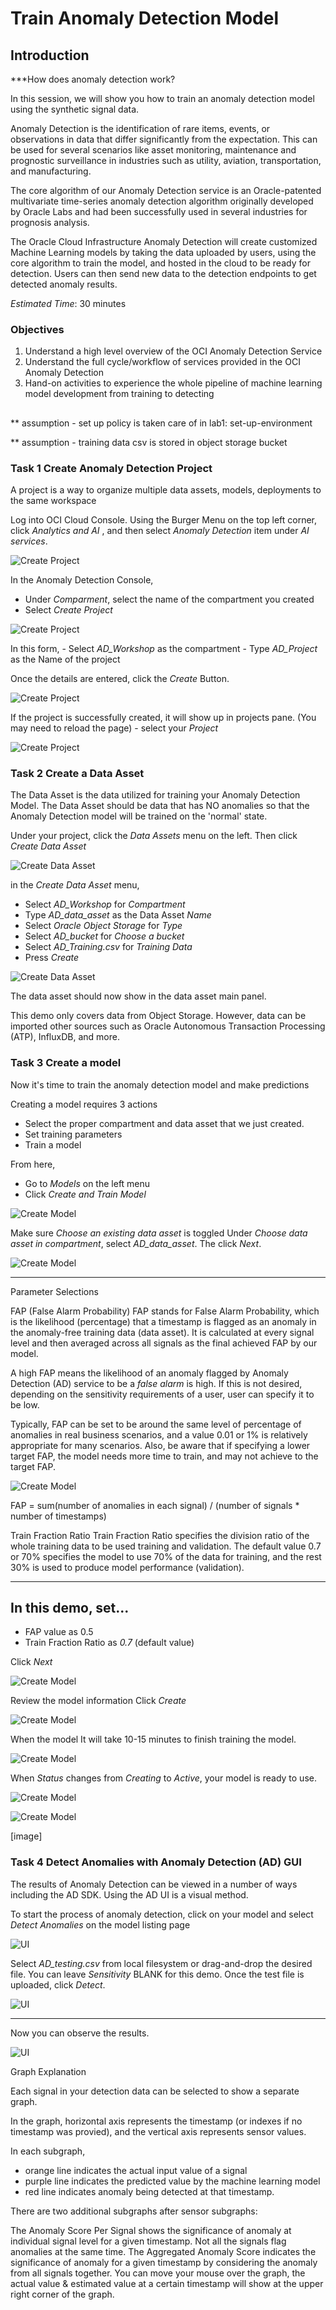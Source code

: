 # Train Anomaly Detection Model

## Introduction


***How does anomaly detection work? 

In this session, we will show you how to train an anomaly detection model using the synthetic signal data.

Anomaly Detection is the identification of rare items, events, or observations in data that differ significantly from the expectation. This can be used for several scenarios like asset monitoring, maintenance and prognostic surveillance in industries such as utility, aviation, transportation, and manufacturing.

The core algorithm of our Anomaly Detection service is an Oracle-patented multivariate time-series anomaly detection algorithm originally developed by Oracle Labs and had been successfully used in several industries for prognosis analysis.

The Oracle Cloud Infrastructure Anomaly Detection will create customized Machine Learning models by taking the data uploaded by users, using the core algorithm to train the model, and hosted in the cloud to be ready for detection. Users can then send new data to the detection endpoints to get detected anomaly results.

*Estimated Time*: 30 minutes

### Objectives
1. Understand a high level overview of the OCI Anomaly Detection Service
2. Understand the full cycle/workflow of services provided in the OCI Anomaly Detection
3. Hand-on activities to experience the whole pipeline of machine learning model development from training to detecting
##

** assumption - set up policy is taken care of in lab1: set-up-environment

** assumption - training data csv is stored in object storage bucket

### Task 1 Create Anomaly Detection Project

A project is a way to organize multiple data assets, models, deployments to the same workspace

Log into OCI Cloud Console. Using the Burger Menu on the top left corner, click *Analytics and AI* , and then select *Anomaly Detection* item under *AI services*.

![Create Project](./images/imageCP1.png " ")

In the Anomaly Detection Console,
   - Under *Comparment*, select the name of the compartment you created 
   - Select *Create Project*

![Create Project](./images/imageCP2.png " ")

In this form,
    - Select *AD_Workshop* as the compartment
    - Type *AD_Project* as the Name of the project

Once the details are entered, click the *Create* Button.

![Create Project](./images/imageCP3.png " ")

 If the project is successfully created, it will show up in projects pane. (You may need to reload the page)
    - select your *Project*

![Create Project](./images/imageCP4.png " ")


### Task 2 Create a Data Asset

The Data Asset is the data utilized for training your Anomaly Detection Model. The Data Asset should be data that has NO anomalies so that the Anomaly Detection model will be trained on the 'normal' state. 

Under your project, click the *Data Assets* menu on the left. Then click *Create Data Asset*

![Create Data Asset](./images/imageCDA1.png " ")

in the _Create Data Asset_ menu, 
- Select *AD_Workshop* for _Compartment_
- Type *AD_data_asset* as the Data Asset _Name_
- Select *Oracle Object Storage* for _Type_
- Select *AD_bucket* for _Choose a bucket_ 
- Select *AD_Training.csv* for _Training Data_
- Press *Create*

![Create Data Asset](./images/imageCDA2.png " ")

The data asset should now show in the data asset main panel.

This demo only covers data from Object Storage. However, data can be imported other sources such as Oracle Autonomous Transaction Processing (ATP), InfluxDB, and more. 


### Task 3 Create a model

Now it's time to train the anomaly detection model and make predictions

Creating a model requires 3 actions
- Select the proper compartment and data asset that we just created.
- Set training parameters
- Train a model

From here, 
- Go to _Models_ on the left menu
- Click _Create and Train Model_

![Create Model](./images/imageCM1.png " ")

Make sure _Choose an existing data asset_ is toggled
Under _Choose data asset in compartment_, select *AD_data_asset*. The click _Next_. 

![Create Model](./images/imageCM2.png " ")

_________________________________________________________________

Parameter Selections

FAP (False Alarm Probability)
FAP stands for False Alarm Probability, which is the likelihood (percentage) that a timestamp is flagged as an anomaly in the anomaly-free training data (data asset). It is calculated at every signal level and then averaged across all signals as the final achieved FAP by our model.

A high FAP means the likelihood of an anomaly flagged by Anomaly Detection (AD) service to be a _false alarm_ is high. If this is not desired, depending on the sensitivity requirements of a user, user can specify it to be low.

Typically, FAP can be set to be around the same level of percentage of anomalies in real business scenarios, and a value 0.01 or 1% is relatively appropriate for many scenarios. Also, be aware that if specifying a lower target FAP, the model needs more time to train, and may not achieve to the target FAP.

![Create Model](./images/FAP_Formula.png " ")

FAP = sum(number of anomalies in each signal) / (number of signals * number of timestamps)

Train Fraction Ratio
Train Fraction Ratio specifies the division ratio of the whole training data to be used training and validation. The default value 0.7 or 70% specifies the model to use 70% of the data for training, and the rest 30% is used to produce model performance (validation).

_________________________________________________________________


In this demo, set...
- 
- FAP value as 0.5
- Train Fraction Ratio as *0.7* (default value)

Click _Next_ 

![Create Model](./images/imageCM3.png " ")

Review the model information
Click _Create_

![Create Model](./images/imageCM4.png " ")

When the model It will take 10-15 minutes to finish training the model. 

![Create Model](./images/imageCM5.png " ")

When _Status_ changes from _Creating_ to _Active_, your model is ready to use.

![Create Model](./images/imageCM6.png " ")

![Create Model](./images/imageCM7.png " ")

[image]

### Task 4 Detect Anomalies with Anomaly Detection (AD) GUI

The results of Anomaly Detection can be viewed in a number of ways including the AD SDK. Using the AD UI is a visual method.

To start the process of anomaly detection, click on your model and select _Detect Anomalies_ on the model listing page

![UI](./images/imageUI1.png " ")

Select *AD_testing.csv* from local filesystem or drag-and-drop the desired file.
You can leave _Sensitivity_ BLANK for this demo. 
Once the test file is uploaded, click _Detect_.  

![UI](./images/imageUI2.png " ")



_____________________________________

Now you can observe the results. 

![UI](./images/imageUI3.png " ")

Graph Explanation

Each signal in your detection data can be selected to show a separate graph.

In the graph, horizontal axis represents the timestamp (or indexes if no timestamp was provied), and the vertical axis represents sensor values.

In each subgraph, 
- orange line indicates the actual input value of a signal
- purple line indicates the predicted value by the machine learning model
- red line indicates anomaly being detected at that timestamp.

There are two additional subgraphs after sensor subgraphs:

The Anomaly Score Per Signal shows the significance of anomaly at individual signal level for a given timestamp. Not all the signals flag anomalies at the same time.
The Aggregated Anomaly Score indicates the significance of anomaly for a given timestamp by considering the anomaly from all signals together.
You can move your mouse over the graph, the actual value & estimated value at a certain timestamp will show at the upper right corner of the graph.



